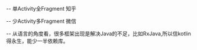 
-- 单Activity全Fragment  知乎

-- 少Activity多Fragment  微信

-- 从语言的角度看，很多框架出现是解决Java的不足，比如RxJava,所以信kotlin得永生，能少一半依赖库。